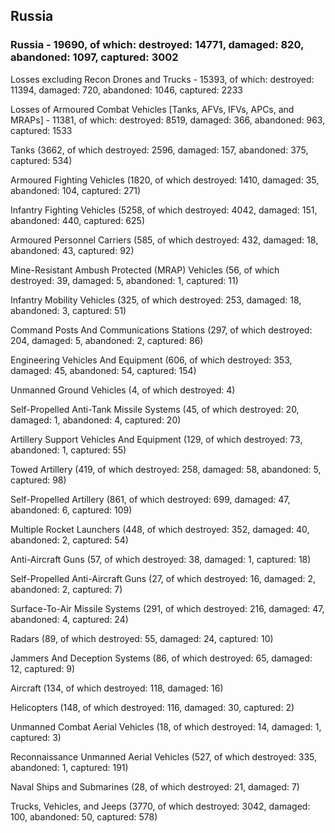 
 
 ## Russia
 
 ### Russia - 19690, of which: destroyed: 14771, damaged: 820, abandoned: 1097, captured: 3002

 Losses excluding Recon Drones and Trucks - 15393, of which: destroyed: 11394, damaged: 720, abandoned: 1046, captured: 2233

 Losses of Armoured Combat Vehicles [Tanks, AFVs, IFVs, APCs, and MRAPs] - 11381, of which: destroyed: 8519, damaged: 366, abandoned: 963, captured: 1533

 

 

 Tanks (3662, of which destroyed: 2596, damaged: 157, abandoned: 375, captured: 534)

 Armoured Fighting Vehicles (1820, of which destroyed: 1410, damaged: 35, abandoned: 104, captured: 271)

 Infantry Fighting Vehicles (5258, of which destroyed: 4042, damaged: 151, abandoned: 440, captured: 625)

 Armoured Personnel Carriers (585, of which destroyed: 432, damaged: 18, abandoned: 43, captured: 92)

 Mine-Resistant Ambush Protected (MRAP) Vehicles (56, of which destroyed: 39, damaged: 5, abandoned: 1, captured: 11)

 Infantry Mobility Vehicles (325, of which destroyed: 253, damaged: 18, abandoned: 3, captured: 51)

 Command Posts And Communications Stations (297, of which destroyed: 204, damaged: 5, abandoned: 2, captured: 86)

 Engineering Vehicles And Equipment (606, of which destroyed: 353, damaged: 45, abandoned: 54, captured: 154)

 Unmanned Ground Vehicles (4, of which destroyed: 4)

 Self-Propelled Anti-Tank Missile Systems (45, of which destroyed: 20, damaged: 1, abandoned: 4, captured: 20)

 Artillery Support Vehicles And Equipment (129, of which destroyed: 73, abandoned: 1, captured: 55)

 Towed Artillery (419, of which destroyed: 258, damaged: 58, abandoned: 5, captured: 98)

 Self-Propelled Artillery (861, of which destroyed: 699, damaged: 47, abandoned: 6, captured: 109)

 Multiple Rocket Launchers (448, of which destroyed: 352, damaged: 40, abandoned: 2, captured: 54)

 Anti-Aircraft Guns (57, of which destroyed: 38, damaged: 1, captured: 18)

 Self-Propelled Anti-Aircraft Guns (27, of which destroyed: 16, damaged: 2, abandoned: 2, captured: 7)

 Surface-To-Air Missile Systems (291, of which destroyed: 216, damaged: 47, abandoned: 4, captured: 24)

 Radars (89, of which destroyed: 55, damaged: 24, captured: 10)

 Jammers And Deception Systems (86, of which destroyed: 65, damaged: 12, captured: 9)

 Aircraft (134, of which destroyed: 118, damaged: 16)

 Helicopters (148, of which destroyed: 116, damaged: 30, captured: 2)

 Unmanned Combat Aerial Vehicles (18, of which destroyed: 14, damaged: 1, captured: 3)

 Reconnaissance Unmanned Aerial Vehicles (527, of which destroyed: 335, abandoned: 1, captured: 191)

 Naval Ships and Submarines (28, of which destroyed: 21, damaged: 7)

 Trucks, Vehicles, and Jeeps (3770, of which destroyed: 3042, damaged: 100, abandoned: 50, captured: 578)

